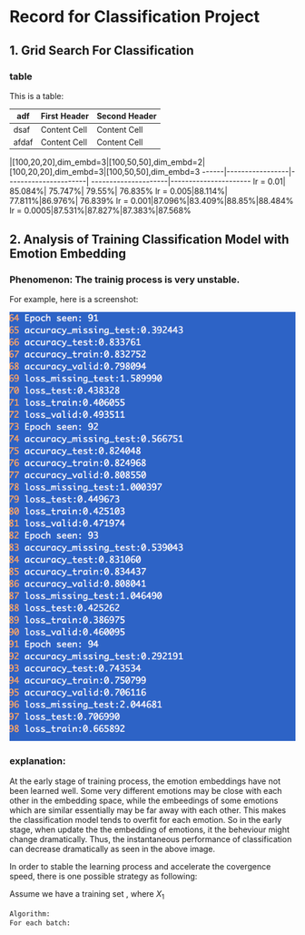 # Record for Classification Project

## 1. Grid Search For Classification
### table

This is a table:

   adf|First Header  | Second Header
---|------------- | -------------
   dsaf|Content Cell  | Content Cell
   afdaf|Content Cell  | Content Cell

 |[100,20,20],dim_embd=3|[100,50,50],dim_embd=2|[100,20,20],dim_embd=3|[100,50,50],dim_embd=3
------|-----------------|----------------------| ---------------------|----------------------
lr = 0.01| 85.084%| 75.747%| 79.55%| 76.835%
lr = 0.005|88.114%| 77.811%|86.976%| 76.839% 
lr = 0.001|87.096%|83.409%|88.85%|88.484%
lr = 0.0005|87.531%|87.827%|87.383%|87.568%

## 2. Analysis of Training Classification Model with Emotion Embedding

### Phenomenon: The trainig process is very unstable.
For example, here is a screenshot:

![General preferences pane](./figs/screen1.png)

### explanation:
At the early stage of training process, the emotion embeddings have not been learned well. Some very different emotions may be close with each other in the embedding space, while the embeedings of some emotions which are similar essentially may be far away with each other. This makes the classification model tends to overfit for each emotion. So in the early stage, when update the the embedding of emotions, it the beheviour might change dramatically. Thus, the instantaneous performance of classification can decrease dramatically as seen in the above image. 

In order to stable the learning process and accelerate the covergence speed, there is one possible strategy as following:

Assume we have a training set <math>X={X_1,X_2}</math>, where $X_1$

```
Algorithm:
For each batch:
	

```









